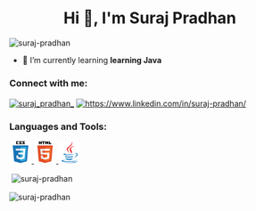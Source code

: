 <h1 align="center">Hi 👋, I'm Suraj Pradhan</h1>
<p align="left"> <img src="https://komarev.com/ghpvc/?username=suraj-pradhan&label=Profile%20views&color=0e75b6&style=flat" alt="suraj-pradhan" /> </p>

- 🌱 I’m currently learning **learning Java**

<h3 align="left">Connect with me:</h3>
<p align="left">
<a href="https://twitter.com/suraj_pradhan_" target="blank"><img align="center" src="https://raw.githubusercontent.com/rahuldkjain/github-profile-readme-generator/master/src/images/icons/Social/twitter.svg" alt="suraj_pradhan_" height="30" width="40" /></a>
<a href="https://linkedin.com/in/suraj-pradhan/" target="blank"><img align="center" src="https://raw.githubusercontent.com/rahuldkjain/github-profile-readme-generator/master/src/images/icons/Social/linked-in-alt.svg" alt="https://www.linkedin.com/in/suraj-pradhan/" height="30" width="40" /></a>
</p>

<h3 align="left">Languages and Tools:</h3>
<p align="left"> <a href="https://www.w3schools.com/css/" target="_blank" rel="noreferrer"> <img src="https://raw.githubusercontent.com/devicons/devicon/master/icons/css3/css3-original-wordmark.svg" alt="css3" width="40" height="40"/> </a> <a href="https://www.w3.org/html/" target="_blank" rel="noreferrer"> <img src="https://raw.githubusercontent.com/devicons/devicon/master/icons/html5/html5-original-wordmark.svg" alt="html5" width="40" height="40"/> </a> <a href="https://www.java.com" target="_blank" > <img src="https://raw.githubusercontent.com/devicons/devicon/master/icons/java/java-original.svg" alt="java" width="40" height="40"/> </a> </p>

<p>&nbsp;<img align="center" src="https://github-readme-stats.vercel.app/api?username=suraj-pradhan&show_icons=true&locale=en" alt="suraj-pradhan" /></p>

<p><img align="center" src="https://github-readme-streak-stats.herokuapp.com/?user=suraj-pradhan&" alt="suraj-pradhan" /></p>
